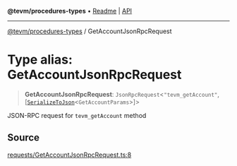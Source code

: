 **@tevm/procedures-types** • [Readme](../README.md) \| [API](../globals.md)

***

[@tevm/procedures-types](../README.md) / GetAccountJsonRpcRequest

# Type alias: GetAccountJsonRpcRequest

> **GetAccountJsonRpcRequest**: `JsonRpcRequest`\<`"tevm_getAccount"`, [[`SerializeToJson`](SerializeToJson.md)\<`GetAccountParams`\>]\>

JSON-RPC request for `tevm_getAccount` method

## Source

[requests/GetAccountJsonRpcRequest.ts:8](https://github.com/evmts/tevm-monorepo/blob/main/packages/procedures-types/src/requests/GetAccountJsonRpcRequest.ts#L8)
